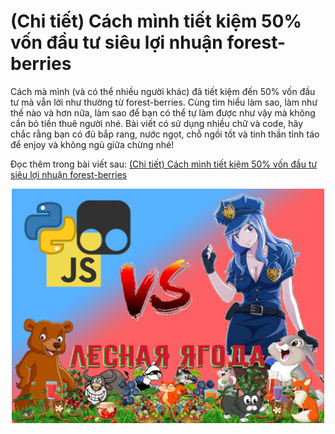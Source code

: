 # (Chi tiết) Cách mình tiết kiệm 50% vốn đầu tư siêu lợi nhuận forest-berries
Cách mà mình (và có thể nhiều người khác) đã tiết kiệm đến 50% vốn đầu tư mà vẫn lời như thường từ forest-berries. Cùng tìm hiểu làm sao, làm như thế nào và hơn nữa, làm sao để bạn có thể tự làm được như vậy mà không cần bỏ tiền thuê người nhé. Bài viết có sử dụng nhiều chữ và code, hãy chắc rằng bạn có đủ bắp rang, nước ngọt, chỗ ngồi tốt và tinh thần tỉnh táo để enjoy và không ngủ giữa chừng nhé!

Đọc thêm trong bài viết sau: [(Chi tiết) Cách mình tiết kiệm 50% vốn đầu tư siêu lợi nhuận forest-berries](https://mmo4me.com/threads/gui-10k-request-chi-trong-100s-voi-python.430082/)

<center><img src="cover.png" alt="drawing" width="500"/></center>